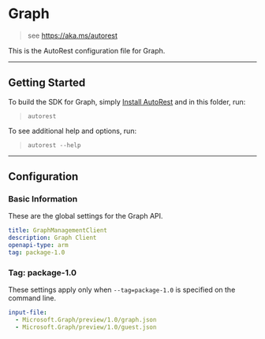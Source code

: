 # Graph

> see https://aka.ms/autorest

This is the AutoRest configuration file for Graph.

---

## Getting Started

To build the SDK for Graph, simply [Install AutoRest](https://aka.ms/autorest/install) and in this folder, run:

> `autorest`

To see additional help and options, run:

> `autorest --help`

---

## Configuration

### Basic Information

These are the global settings for the Graph API.

``` yaml
title: GraphManagementClient
description: Graph Client
openapi-type: arm
tag: package-1.0
```


### Tag: package-1.0

These settings apply only when `--tag=package-1.0` is specified on the command line.

```yaml $(tag) == 'package-1.0'
input-file:
  - Microsoft.Graph/preview/1.0/graph.json
  - Microsoft.Graph/preview/1.0/guest.json
```
